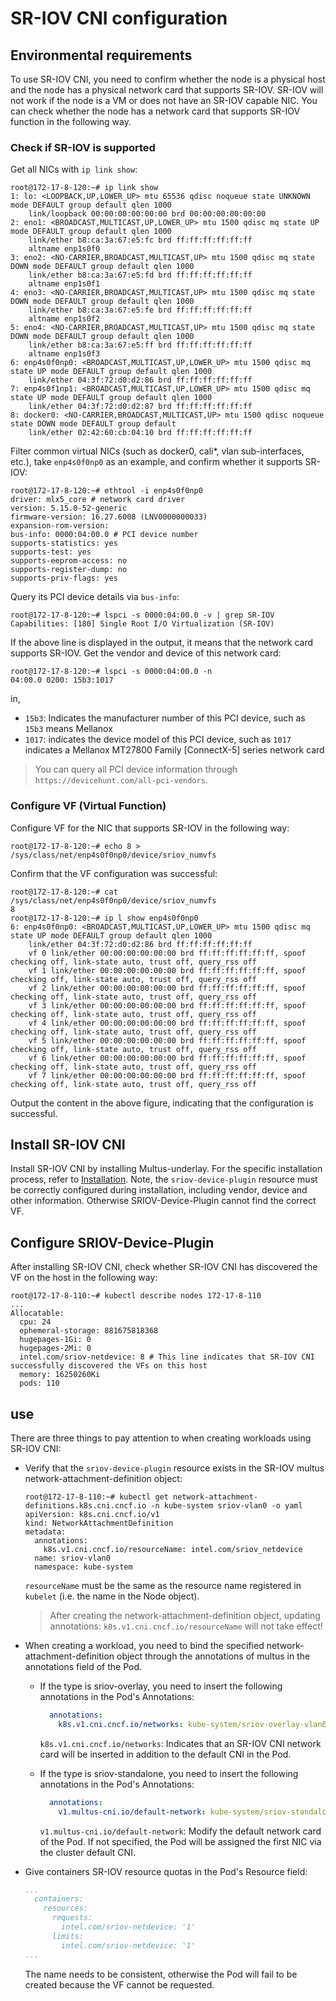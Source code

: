# SR-IOV CNI configuration

## Environmental requirements

To use SR-IOV CNI, you need to confirm whether the node is a physical host and the node has a physical network card that supports SR-IOV.
SR-IOV will not work if the node is a VM or does not have an SR-IOV capable NIC.
You can check whether the node has a network card that supports SR-IOV function in the following way.

### Check if SR-IOV is supported

Get all NICs with `ip link show`:

```shell
root@172-17-8-120:~# ip link show
1: lo: <LOOPBACK,UP,LOWER_UP> mtu 65536 qdisc noqueue state UNKNOWN mode DEFAULT group default qlen 1000
    link/loopback 00:00:00:00:00:00 brd 00:00:00:00:00:00
2: eno1: <BROADCAST,MULTICAST,UP,LOWER_UP> mtu 1500 qdisc mq state UP mode DEFAULT group default qlen 1000
    link/ether b8:ca:3a:67:e5:fc brd ff:ff:ff:ff:ff:ff
    altname enp1s0f0
3: eno2: <NO-CARRIER,BROADCAST,MULTICAST,UP> mtu 1500 qdisc mq state DOWN mode DEFAULT group default qlen 1000
    link/ether b8:ca:3a:67:e5:fd brd ff:ff:ff:ff:ff:ff
    altname enp1s0f1
4: eno3: <NO-CARRIER,BROADCAST,MULTICAST,UP> mtu 1500 qdisc mq state DOWN mode DEFAULT group default qlen 1000
    link/ether b8:ca:3a:67:e5:fe brd ff:ff:ff:ff:ff:ff
    altname enp1s0f2
5: eno4: <NO-CARRIER,BROADCAST,MULTICAST,UP> mtu 1500 qdisc mq state DOWN mode DEFAULT group default qlen 1000
    link/ether b8:ca:3a:67:e5:ff brd ff:ff:ff:ff:ff:ff
    altname enp1s0f3
6: enp4s0f0np0: <BROADCAST,MULTICAST,UP,LOWER_UP> mtu 1500 qdisc mq state UP mode DEFAULT group default qlen 1000
    link/ether 04:3f:72:d0:d2:86 brd ff:ff:ff:ff:ff:ff
7: enp4s0f1np1: <BROADCAST,MULTICAST,UP,LOWER_UP> mtu 1500 qdisc mq state UP mode DEFAULT group default qlen 1000
    link/ether 04:3f:72:d0:d2:87 brd ff:ff:ff:ff:ff:ff
8: docker0: <NO-CARRIER,BROADCAST,MULTICAST,UP> mtu 1500 qdisc noqueue state DOWN mode DEFAULT group default
    link/ether 02:42:60:cb:04:10 brd ff:ff:ff:ff:ff:ff
```

Filter common virtual NICs (such as docker0, cali*, vlan sub-interfaces, etc.), take `enp4s0f0np0` as an example, and confirm whether it supports SR-IOV:

```shell
root@172-17-8-120:~# ethtool -i enp4s0f0np0
driver: mlx5_core # network card driver
version: 5.15.0-52-generic
firmware-version: 16.27.6008 (LNV0000000033)
expansion-rom-version:
bus-info: 0000:04:00.0 # PCI device number
supports-statistics: yes
supports-test: yes
supports-eeprom-access: no
supports-register-dump: no
supports-priv-flags: yes
```

Query its PCI device details via `bus-info`:

```shell
root@172-17-8-120:~# lspci -s 0000:04:00.0 -v | grep SR-IOV
Capabilities: [180] Single Root I/O Virtualization (SR-IOV)
```

If the above line is displayed in the output, it means that the network card supports SR-IOV. Get the vendor and device of this network card:

```shell
root@172-17-8-120:~# lspci -s 0000:04:00.0 -n
04:00.0 0200: 15b3:1017
```

in,

- `15b3`: Indicates the manufacturer number of this PCI device, such as `15b3` means Mellanox
- `1017`: indicates the device model of this PCI device, such as `1017` indicates a Mellanox MT27800 Family [ConnectX-5] series network card

> You can query all PCI device information through `https://devicehunt.com/all-pci-vendors`.

### Configure VF (Virtual Function)

Configure VF for the NIC that supports SR-IOV in the following way:

```shell
root@172-17-8-120:~# echo 8 > /sys/class/net/enp4s0f0np0/device/sriov_numvfs
```

Confirm that the VF configuration was successful:

```shell
root@172-17-8-120:~# cat /sys/class/net/enp4s0f0np0/device/sriov_numvfs
8
root@172-17-8-120:~# ip l show enp4s0f0np0
6: enp4s0f0np0: <BROADCAST,MULTICAST,UP,LOWER_UP> mtu 1500 qdisc mq state UP mode DEFAULT group default qlen 1000
    link/ether 04:3f:72:d0:d2:86 brd ff:ff:ff:ff:ff:ff
    vf 0 link/ether 00:00:00:00:00:00 brd ff:ff:ff:ff:ff:ff, spoof checking off, link-state auto, trust off, query_rss off
    vf 1 link/ether 00:00:00:00:00:00 brd ff:ff:ff:ff:ff:ff, spoof checking off, link-state auto, trust off, query_rss off
    vf 2 link/ether 00:00:00:00:00:00 brd ff:ff:ff:ff:ff:ff, spoof checking off, link-state auto, trust off, query_rss off
    vf 3 link/ether 00:00:00:00:00:00 brd ff:ff:ff:ff:ff:ff, spoof checking off, link-state auto, trust off, query_rss off
    vf 4 link/ether 00:00:00:00:00:00 brd ff:ff:ff:ff:ff:ff, spoof checking off, link-state auto, trust off, query_rss off
    vf 5 link/ether 00:00:00:00:00:00 brd ff:ff:ff:ff:ff:ff, spoof checking off, link-state auto, trust off, query_rss off
    vf 6 link/ether 00:00:00:00:00:00 brd ff:ff:ff:ff:ff:ff, spoof checking off, link-state auto, trust off, query_rss off
    vf 7 link/ether 00:00:00:00:00:00 brd ff:ff:ff:ff:ff:ff, spoof checking off, link-state auto, trust off, query_rss off
```

Output the content in the above figure, indicating that the configuration is successful.

## Install SR-IOV CNI

Install SR-IOV CNI by installing Multus-underlay. For the specific installation process, refer to [Installation](install.md).
Note, the `sriov-device-plugin` resource must be correctly configured during installation, including vendor, device and other information.
Otherwise SRIOV-Device-Plugin cannot find the correct VF.

## Configure SRIOV-Device-Plugin

After installing SR-IOV CNI, check whether SR-IOV CNI has discovered the VF on the host in the following way:

```shell
root@172-17-8-110:~# kubectl describe nodes 172-17-8-110
...
Allocatable:
  cpu: 24
  ephemeral-storage: 881675818368
  hugepages-1Gi: 0
  hugepages-2Mi: 0
  intel.com/sriov-netdevice: 8 # This line indicates that SR-IOV CNI successfully discovered the VFs on this host
  memory: 16250260Ki
  pods: 110
```

## use

There are three things to pay attention to when creating workloads using SR-IOV CNI:

- Verify that the `sriov-device-plugin` resource exists in the SR-IOV multus network-attachment-definition object:

    ```shell
    root@172-17-8-110:~# kubectl get network-attachment-definitions.k8s.cni.cncf.io -n kube-system sriov-vlan0 -o yaml
    apiVersion: k8s.cni.cncf.io/v1
    kind: NetworkAttachmentDefinition
    metadata:
      annotations:
        k8s.v1.cni.cncf.io/resourceName: intel.com/sriov_netdevice
      name: sriov-vlan0
      namespace: kube-system
    ```

    `resourceName` must be the same as the resource name registered in `kubelet` (i.e. the name in the Node object).

    > After creating the network-attachment-definition object, updating annotations: `k8s.v1.cni.cncf.io/resourceName` will not take effect!

- When creating a workload, you need to bind the specified network-attachment-definition object through the annotations of multus in the annotations field of the Pod.

    - If the type is sriov-overlay, you need to insert the following annotations in the Pod's Annotations:

        ```yaml
          annotations:
            k8s.v1.cni.cncf.io/networks: kube-system/sriov-overlay-vlan0
        ```

        `k8s.v1.cni.cncf.io/networks`: Indicates that an SR-IOV CNI network card will be inserted in addition to the default CNI in the Pod.

    - If the type is sriov-standalone, you need to insert the following annotations in the Pod's Annotations:

        ```yaml
          annotations:
            v1.multus-cni.io/default-network: kube-system/sriov-standalone-vlan0
        ```

        `v1.multus-cni.io/default-network`: Modify the default network card of the Pod. If not specified, the Pod will be assigned the first NIC via the cluster default CNI.

- Give containers SR-IOV resource quotas in the Pod's Resource field:

    ```yaml
    ...
      containers:
        resources:
          requests:
            intel.com/sriov-netdevice: '1'
          limits:
            intel.com/sriov-netdevice: '1'
    ...
    ```

    The name needs to be consistent, otherwise the Pod will fail to be created because the VF cannot be requested.
